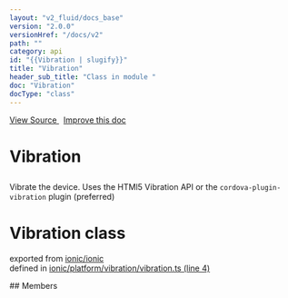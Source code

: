 ```yaml
---
layout: "v2_fluid/docs_base"
version: "2.0.0"
versionHref: "/docs/v2"
path: ""
category: api
id: "{{Vibration | slugify}}"
title: "Vibration"
header_sub_title: "Class in module "
doc: "Vibration"
docType: "class"
---
```



<div class="improve-docs">
  <a href='http://github.com/driftyco/ionic2/tree/master/ionic/platform/vibration/vibration.ts#L3'>
    View Source
  </a>
  &nbsp;
  <a href='http://github.com/driftyco/ionic2/edit/master/ionic/platform/vibration/vibration.ts#L3'>
    Improve this doc
  </a>
</div>




<h1 class="api-title">

  Vibration



</h1>





<p>Vibrate the device. Uses the HTMl5 Vibration API or the <code>cordova-plugin-vibration</code> plugin (preferred)</p>


<h1 class="class export">Vibration <span class="type">class</span></h1>
<p class="module">exported from <a href='undefined'>ionic/ionic</a><br/>
defined in <a href="https://github.com/driftyco/ionic2/tree/master/ionic/platform/vibration/vibration.ts#L4-L35">ionic/platform/vibration/vibration.ts (line 4)</a>
</p>
## Members

